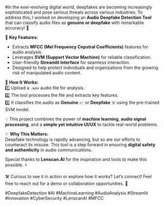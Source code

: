 #In the ever-evolving digital world, deepfakes are becoming increasingly sophisticated and pose serious threats across various industries. To address this, I worked on developing an **Audio Deepfake Detection Tool** that can classify audio files as **genuine or deepfake** with remarkable accuracy! 🚀  

🔗 **Key Features:**  
- Extracts **MFCC (Mel Frequency Cepstral Coefficients)** features for audio analysis.  
- Leverages **SVM (Support Vector Machine)** for reliable classification.  
- User-friendly **Streamlit interface** for seamless interaction.  
- Designed to help protect individuals and organizations from the growing risk of manipulated audio content.  

🎯 **How It Works:**  
1️⃣ Upload a `.wav` audio file for analysis.  
2️⃣ The tool processes the file and extracts key features.  
3️⃣ It classifies the audio as **Genuine** 📈 or **Deepfake** ☠️ using the pre-trained SVM model.  

💡 This project combines the power of **machine learning**, **audio signal processing**, and a **simple yet intuitive UI/UX** to tackle real-world problems.  

✨ **Why This Matters:**  
Deepfake technology is rapidly advancing, but so are our efforts to counteract its misuse. This tool is a step forward in ensuring **digital safety and authenticity** in audio communications.  

Special thanks to **Lenscan.AI** for the inspiration and tools to make this possible. ⚡  

🛠️ Curious to see it in action or explore how it works? Let’s connect! Feel free to reach out for a demo or collaboration opportunities. 🙌  

#DeepfakeDetection #AI #MachineLearning #AudioAnalysis #Streamlit #Innovation #CyberSecurity #LenscanAI #MFCC
